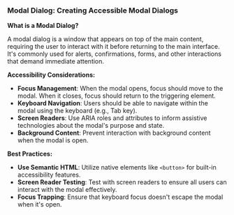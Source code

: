 ### **Modal Dialog: Creating Accessible Modal Dialogs**

**What is a Modal Dialog?**

A modal dialog is a window that appears on top of the main content, requiring the user to interact with it before returning to the main interface. It's commonly used for alerts, confirmations, forms, and other interactions that demand immediate attention.

**Accessibility Considerations:**

- **Focus Management**: When the modal opens, focus should move to the modal. When it closes, focus should return to the triggering element.
- **Keyboard Navigation**: Users should be able to navigate within the modal using the keyboard (e.g., Tab key).
- **Screen Readers**: Use ARIA roles and attributes to inform assistive technologies about the modal's purpose and state.
- **Background Content**: Prevent interaction with background content when the modal is open.

**Best Practices:**

- **Use Semantic HTML**: Utilize native elements like `<button>` for built-in accessibility features.
- **Screen Reader Testing**: Test with screen readers to ensure all users can interact with the modal effectively.
- **Focus Trapping**: Ensure that keyboard focus doesn't escape the modal when it's open.